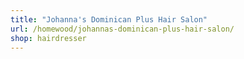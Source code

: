 ```yaml
---
title: "Johanna's Dominican Plus Hair Salon"
url: /homewood/johannas-dominican-plus-hair-salon/
shop: hairdresser
---
```

